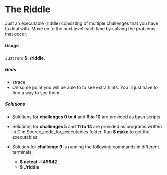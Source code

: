 # The Riddle

Just an executable (riddle) consisting of multiple challenges that you have to deal with. Move on to the next level each time by solving the problems that occur.

##### Usage
Just run:   **$ ./riddle**.

##### Hints
* strace
* On some point you will be able to to see extra hints. You 'll just have to find a way to see them.

##### Solutions
* Solutions for **challenges 0 to 4** and **6 to 10** are provided as bash scripts.
* Solutions for **challenges 5** and **11 to 14** are provided as programs written in C in Source_code_for_executables folder. Run **$ make** to get the executables.

* Solution for **challenge 9** is running the following commands in different terminals:
    * **$ netcat -l 49842**
    * **$ ./riddle**
